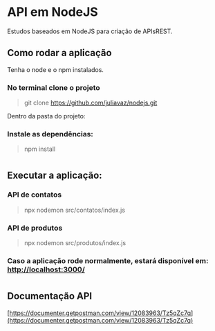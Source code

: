 # API em NodeJS

Estudos baseados em NodeJS para criação de APIsREST.

## Como rodar a aplicação

Tenha o node e o npm instalados.

### No terminal clone o projeto
> git clone https://github.com/juliavaz/nodejs.git

Dentro da pasta do projeto:

### Instale as dependências:
> npm install

#
## Executar a aplicação:

### API de contatos
> npx nodemon src/contatos/index.js

### API de produtos
> npx nodemon src/produtos/index.js

### Caso a aplicação rode normalmente, estará disponível em: [http://localhost:3000/](http://localhost:3000/)

#
## Documentação API

[https://documenter.getpostman.com/view/12083963/Tz5qZc7q](https://documenter.getpostman.com/view/12083963/Tz5qZc7q)
